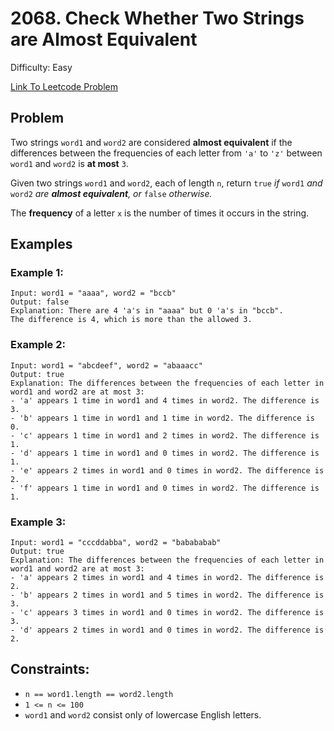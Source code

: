 # 2068. Check Whether Two Strings are Almost Equivalent
Difficulty: Easy

[Link To Leetcode Problem](https://leetcode.com/problems/check-whether-two-strings-are-almost-equivalent/)

## Problem
Two strings `word1` and `word2` are considered **almost equivalent** if the differences between the frequencies of each letter from `'a'` to `'z'` between `word1` and `word2` is **at most** `3`.

Given two strings `word1` and `word2`, each of length `n`, return `true` *if* `word1` *and* `word2` *are **almost equivalent**, or* `false` *otherwise.*

The **frequency** of a letter `x` is the number of times it occurs in the string.

## Examples
### Example 1:
```
Input: word1 = "aaaa", word2 = "bccb"
Output: false
Explanation: There are 4 'a's in "aaaa" but 0 'a's in "bccb".
The difference is 4, which is more than the allowed 3.
```
### Example 2:
```
Input: word1 = "abcdeef", word2 = "abaaacc"
Output: true
Explanation: The differences between the frequencies of each letter in word1 and word2 are at most 3:
- 'a' appears 1 time in word1 and 4 times in word2. The difference is 3.
- 'b' appears 1 time in word1 and 1 time in word2. The difference is 0.
- 'c' appears 1 time in word1 and 2 times in word2. The difference is 1.
- 'd' appears 1 time in word1 and 0 times in word2. The difference is 1.
- 'e' appears 2 times in word1 and 0 times in word2. The difference is 2.
- 'f' appears 1 time in word1 and 0 times in word2. The difference is 1.
```
### Example 3:
```
Input: word1 = "cccddabba", word2 = "babababab"
Output: true
Explanation: The differences between the frequencies of each letter in word1 and word2 are at most 3:
- 'a' appears 2 times in word1 and 4 times in word2. The difference is 2.
- 'b' appears 2 times in word1 and 5 times in word2. The difference is 3.
- 'c' appears 3 times in word1 and 0 times in word2. The difference is 3.
- 'd' appears 2 times in word1 and 0 times in word2. The difference is 2.
```

## Constraints:
- `n == word1.length == word2.length`
- `1 <= n <= 100`
- `word1` and `word2` consist only of lowercase English letters.